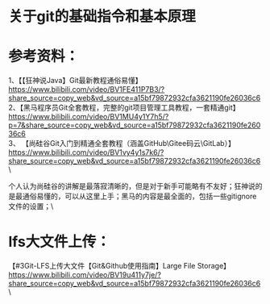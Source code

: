 # 关于git的基础指令和基本原理

# 参考资料：
1、【【狂神说Java】Git最新教程通俗易懂】 https://www.bilibili.com/video/BV1FE411P7B3/?share_source=copy_web&vd_source=a15bf79872932cfa3621190fe26036c6 \
2、【黑马程序员Git全套教程，完整的git项目管理工具教程，一套精通git】 https://www.bilibili.com/video/BV1MU4y1Y7h5/?p=7&share_source=copy_web&vd_source=a15bf79872932cfa3621190fe26036c6 \
3、 【尚硅谷Git入门到精通全套教程（涵盖GitHub\Gitee码云\GitLab）】 https://www.bilibili.com/video/BV1vy4y1s7k6/?share_source=copy_web&vd_source=a15bf79872932cfa3621190fe26036c6 \




个人认为尚硅谷的讲解是最落寂清晰的，但是对于新手可能略有不友好；狂神说的是最通俗易懂的，可以从这里上手；黑马的内容是最全面的，包括一些gitignore文件的设置；\

# lfs大文件上传：
【#3Git-LFS上传大文件【Git&Github使用指南】Large File Storage】 https://www.bilibili.com/video/BV19u411y7je/?share_source=copy_web&vd_source=a15bf79872932cfa3621190fe26036c6 \
